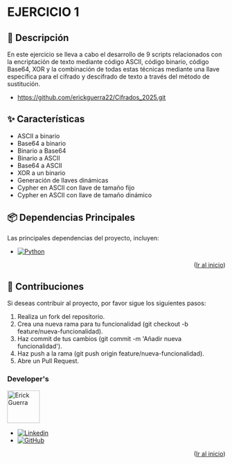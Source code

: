 <!--
PROJECT NAME
-->

# EJERCICIO 1
<a id="readme-top"></a>

<!--
PROJECT DESCRIPTION
-->
## 📜 Descripción

En este ejercicio se lleva a cabo el desarrollo de 9 scripts relacionados con la encriptación de texto mediante código ASCII, código binario, código Base64, XOR y la combinación de todas estas técnicas mediante una llave específica para el cifrado y descifrado de texto a través del método de sustitución.

* https://github.com/erickguerra22/Cifrados_2025.git

## ✨ Características
- ASCII a binario
- Base64 a binario
- Binario a Base64
- Binario a ASCII
- Base64 a ASCII
- XOR a un binario
- Generación de llaves dinámicas
- Cypher en ASCII con llave de tamaño fijo
- Cypher en ASCII con llave de tamaño dinámico

## 📦 Dependencias Principales

Las principales dependencias del proyecto, incluyen:
* [![Python][Python]][Python-url]

<p align="right">(<a href="#readme-top">Ir al inicio</a>)</p>

## 👥 Contribuciones
Si deseas contribuir al proyecto, por favor sigue los siguientes pasos:
1. Realiza un fork del repositorio.
2.	Crea una nueva rama para tu funcionalidad (git checkout -b feature/nueva-funcionalidad).
3.	Haz commit de tus cambios (git commit -m 'Añadir nueva funcionalidad').
4.	Haz push a la rama (git push origin feature/nueva-funcionalidad).
5.	Abre un Pull Request.

### Developer's

<a href="https://github.com/erickguerra22">
  <img width='75' src="https://avatars.githubusercontent.com/u/16949087?v=4" alt="Erick Guerra" />
</a>

* [![Linkedin][Linkedin]][Linkedin-erick]
* [![GitHub][GitHub]][GitHub-erick]

<p align="right">(<a href="#readme-top">Ir al inicio</a>)</p>



<!-- MARKDOWN LINKS & IMAGES -->
[Python]: https://img.shields.io/badge/Python-3776AB?style=flat&logo=python&logoColor=white
[Python-url]: https://www.python.org/
[Linkedin-erick]: https://www.linkedin.com/in/erick-guerra-02a80b204/
[Linkedin]: https://img.shields.io/badge/-LinkedIn-black.svg?style=for-the-badge&logo=linkedin&colorB=555
[Github-erick]: https://github.com/erickguerra22
[GitHub]: https://img.shields.io/badge/github-%23121011.svg?style=for-the-badge&logo=github&logoColor=white
